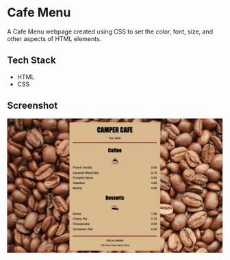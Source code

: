 # Cafe Menu

A Cafe Menu webpage created using CSS to set the color, font, size, and other aspects of HTML elements.

## Tech Stack

- HTML 
- CSS

## Screenshot
![Cafe Menu Screenshot](../assets/images/screenshots/cafe-menu.jpeg)